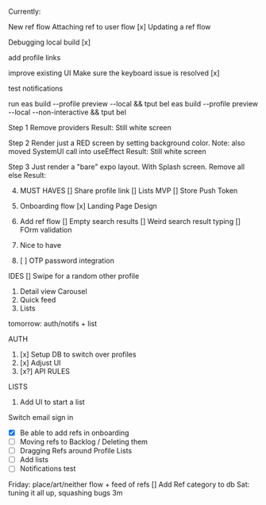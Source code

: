 Currently:

New ref flow
Attaching ref to user flow
[x]
Updating a ref flow

Debugging local build
[x]

add profile links

improve existing UI
Make sure the keyboard issue is resolved
[x]

test notifications

run
eas build --profile preview --local && tput bel
eas build --profile preview --local --non-interactive && tput bel

Step 1 Remove providers
Result: Still white screen

Step 2 Render just a RED screen by setting background color.
Note: also moved SystemUI call into useEffect
Result: Still white screen

Step 3
Just render a "bare" expo layout. With Splash screen. Remove all else
Result:

4. MUST HAVES
   [] Share profile link
   [] Lists MVP
   [] Store Push Token

1. Onboarding flow
   [x] Landing Page Design
1. Add ref flow
   [] Empty search results
   [] Weird search result typing
   [] FOrm validation
1. Nice to have
1. [ ] OTP password integration

IDES
[] Swipe for a random other profile

1. Detail view Carousel
2. Quick feed
3. Lists

tomorrow: auth/notifs + list

AUTH

1. [x] Setup DB to switch over profiles
2. [x] Adjust UI
3. [x?] API RULES

LISTS

1. Add UI to start a list

<!-- Bug: on first join, make sure we can add to grid -->

Switch email sign in

- [x] Be able to add refs in onboarding
- [ ] Moving refs to Backlog / Deleting them
- [ ] Dragging Refs around Profile
      Lists
- [ ] Add lists
- [ ] Notifications test

Friday: place/art/neither flow + feed of refs
[] Add Ref category to db
Sat: tuning it all up, squashing bugs
3m
